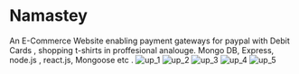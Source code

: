 # Namastey

An E-Commerce Website enabling payment gateways for paypal with Debit Cards , shopping t-shirts in proffesional analouge.
Mongo DB, Express, node.js , react.js, Mongoose etc . 
![up_1](https://user-images.githubusercontent.com/72963525/129492178-cfd9d3b0-9a03-48e3-aa88-2dd5c546a77d.png)
![up_2](https://user-images.githubusercontent.com/72963525/129492213-917c2bae-957a-4b0b-b986-3163f0a7c40b.png)
![up_3](https://user-images.githubusercontent.com/72963525/129492238-25200c0c-1754-4f78-8ce0-396d0f99ca83.png)
![up_4](https://user-images.githubusercontent.com/72963525/129492251-c2ee8121-08c4-43ef-84ea-bc4405eb1e55.png)
![up_5](https://user-images.githubusercontent.com/72963525/129492266-5e24a464-e776-413a-aa1e-14dcfe8eac12.png)



